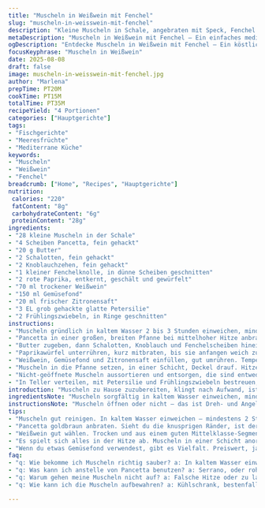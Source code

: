 ```yaml
---
title: "Muscheln in Weißwein mit Fenchel"
slug: "muscheln-in-weisswein-mit-fenchel"
description: "Kleine Muscheln in Schale, angebraten mit Speck, Fenchel und einer Tomaten-Weißwein-Sauce. Aromatisch, leicht säuerlich durch Zitronensaft, feine Kräuter geben Frische. Einfaches, schnelles Gericht, ideal für spontan Gutenabendessen. Fenchel gibt Struktur und Süße, ersetzt Knollensellerie. Tomaten lassen sich gut durch rote Paprika tauschen, falls keine reifen Tomaten da sind. Geschmacksschichten, nicht überkochen, Muscheln müssen sich öffnen, sonst wegwerfen. Speck ersetzt durch Pancetta oder Jamón Serrano möglich, gibt Variation im Aroma. Brühe gern mit Gemüsefond statt Huhn, macht es vegetarisch. Kleine Zeitanpassungen helfen besonders bei dickeren Scheiben Fenchel oder größeren Muscheln. Sorgfalt bei Reinigung der Muscheln extrem wichtig, sandig schmeckt keiner."
metaDescription: "Muscheln in Weißwein mit Fenchel – Ein einfaches mediterranes Gericht, perfekt für spontane Abendessen und voller frischer Aromen."
ogDescription: "Entdecke Muscheln in Weißwein mit Fenchel – Ein köstliches Rezept voller Geschmack, ideal für deinen nächsten Abend."
focusKeyphrase: "Muscheln in Weißwein"
date: 2025-08-08
draft: false
image: muscheln-in-weisswein-mit-fenchel.jpg
author: "Marlena"
prepTime: PT20M
cookTime: PT15M
totalTime: PT35M
recipeYield: "4 Portionen"
categories: ["Hauptgerichte"]
tags:
- "Fischgerichte"
- "Meeresfrüchte"
- "Mediterrane Küche"
keywords:
- "Muscheln"
- "Weißwein"
- "Fenchel"
breadcrumb: ["Home", "Recipes", "Hauptgerichte"]
nutrition: 
 calories: "220"
 fatContent: "8g"
 carbohydrateContent: "6g"
 proteinContent: "28g"
ingredients:
- "28 kleine Muscheln in der Schale"
- "4 Scheiben Pancetta, fein gehackt"
- "20 g Butter"
- "2 Schalotten, fein gehackt"
- "2 Knoblauchzehen, fein gehackt"
- "1 kleiner Fenchelknolle, in dünne Scheiben geschnitten"
- "2 rote Paprika, entkernt, geschält und gewürfelt"
- "70 ml trockener Weißwein"
- "150 ml Gemüsefond"
- "20 ml frischer Zitronensaft"
- "3 EL grob gehackte glatte Petersilie"
- "2 Frühlingszwiebeln, in Ringe geschnitten"
instructions:
- "Muscheln gründlich in kaltem Wasser 2 bis 3 Stunden einweichen, mindestens zweimal Wasser wechseln, damit Sand rausgeht – wichtig, sonst knirscht’s im Mund."
- "Pancetta in einer großen, breiten Pfanne bei mittelhoher Hitze anbraten, bis Fett läuft und er knusprige Ränder bekommt, aber nicht verbrennen lassen, sonst bitter."
- "Butter zugeben, dann Schalotten, Knoblauch und Fenchelscheiben hineingeben. Hitze etwas reduzieren, sanft rösten. Wenn Fenchel glasig wird und du das Anbraten riechst, aber noch Biss hat – perfekt. 4 Minuten etwa, aber lieber aufs Auge."
- "Paprikawürfel unterrühren, kurz mitbraten, bis sie anfangen weich zu werden – Farbe behalten, saftig bleiben."
- "Weißwein, Gemüsefond und Zitronensaft einfüllen, gut umrühren. Temperatur auf höher drehen, damit Flüssigkeit richtig anfängt zu kochen."
- "Muscheln in die Pfanne setzen, in einer Schicht, Deckel drauf. Hitze hoch halten, bis sich die Muscheln öffnen – 4 bis 7 Minuten, je nach Größe, nicht länger, sonst werden sie zäh."
- "Nicht-geöffnete Muscheln aussortieren und entsorgen, die sind entweder tot oder schlecht."
- "In Teller verteilen, mit Petersilie und Frühlingszwiebeln bestreuen, frisch aus der Pfanne servieren. Etwas Pfeffer darüber, Salz meist nicht nötig wegen Speck und Fond."
introduction: "Muscheln zu Hause zuzubereiten, klingt nach Aufwand, ist aber simpel, wenn man ein paar Grundregeln beachtet. Ich habe oft erlebt, dass undurchsichtige Arbeitsprozesse abschrecken – doch das Blanchieren oder Entfernen der Schale fällt hier weg, was Zeit spart. Fenchel bringt nicht nur frisches Aroma, sondern auch Textur, die Muscheln harmonisch begleitet. Ich habe beim Probieren fast immer mit der Flüssigkeitsmenge experimentiert – zuviel verkocht die Aromen, zu wenig gibt trockene Muscheln. Auch der Weißwein ist nicht nur zum Kochen da, sondern wichtig für die Säurebalance. Dabei passt Weißwein aus gutem Mittelklasse-Segment besser als günstige Varianten, da sonst der Geschmack flach wird. Statt Tomaten benutze ich oft rote Paprika, wenn sie im Haus sind. Klare Sache: Sauberkeit und das Öffnen der Muscheln sind absolute Checkpunkte. Der Geruch und die Öffnung sprechen eindeutige Sprache, kein Raum für Unsicherheit."
ingredientsNote: "Muscheln sorgfältig in kaltem Wasser einweichen, mindestens zwei Änderungen, um Sand rauszulocken. Fenchel sollte frisch sein – harte oder welke Scheiben geben bitteres Aroma. Paprika statt Tomaten wirkt fruchtig, ohne wässrig zu werden. Pancetta oder ähnliches bringt Aroma, ersatzweise geht auch Serrano oder roher Speck, wichtig ist die feine, eher kurz knusprige Konsistenz für Kontrast. Weißwein trocken und frisch, am besten nicht zu süß, sonst flacht das Gericht ab. Gemüsefond statt Hühnerbrühe für mehr Gemüsearoma und Vegetarieroption. Zitronensaft variieren je nach Geschmack, nicht zu viel, sonst zerfällt die Delikatesse. Petersilie und Frühlingszwiebeln sind rohe Frischekick, nicht mitkochen, sonst werden sie matschig."
instructionsNote: "Muscheln öffnen oder nicht – das ist Dreh- und Angelpunkt. Pfanne groß genug wählen, damit Muscheln wirklich in einer Schicht liegen, sonst kochen sie ungleichmäßig. Pancetta immer mittelhoch braten für Auslassung des Fettes, null verbrennen. Fenchel erst glasig, noch etwas Biss – intensive Garmethode vermeiden, sonst matschig. Paprika kurz vor Zugabe der Flüssigkeit, so bleibt die Textur frisch. Kochen mit Deckel zwingend, sonst geht Wärme und Feuchtigkeit verloren. Beobachte das Öffnen der Muscheln genau, Tempo ist Zeichen von Hitze und guter Hitzeverteilung. Muscheln schmecken dann zart, leicht salzig. Auf Specksalzigkeit achten, sonst kein zusätzliches Salz zufügen. Petersilie und Frühlingszwiebeln erst nach dem Servieren, für Frische und Farbe – kein Mitgaren. Pfeffer frisch mahlen für Aroma, fertig."
tips:
- "Muscheln gut reinigen. In kaltem Wasser einweichen – mindestens 2 Stunden. Wasser wechseln. Sonst Sand bleibt. Der Bittergeschmack bleibt. Mit frischen Fenchelscheiben arbeiten. Die Konsistenz bringt Biss. Wenn dieser knusprig ist, wird das Aroma intensiv. Rote Paprika passen sehr gut. Alternativ zu reifen Tomaten. Behalte sie in kleinen Würfeln – der Geschmack bleibt. Berücksichtige die Variationen bei Gewürzen. Experimentiere für deinen persönlichen Geschmack."
- "Pancetta goldbraun anbraten. Sieht du die knusprigen Ränder, ist der richtige Zeitpunkt. Hitze etwas reduzieren – so bleibt sie zart und lecker. Hinzufügen von Schalotten, Fenchel und Knoblauch. Mischung sanft rösten. Wenn du den Duft riechst, ist es perfekt. Paprika nur kurz mitbraten – sie dürfen ihre Farbe und Textur nicht verlieren. Achte darauf, dass das Gemüse knackig bleibt, nicht matschig. Der richtige Zeitpunkt ist entscheidend. Lass das Gemüse nicht verwelken."
- "Weißwein gut wählen. Trocken und aus einem guten Mittelklasse-Segment. Billiger Wein kann den Geschmack ruinieren – blasse Aromen kommen nicht zur Geltung. Zitronensaft hinzuzufügen für die Säurebalance. Dosierung ist wichtig. Kurz nach dem Servieren mit frischem Pfeffer abschmecken. Salz brauchst du selten. Pancetta und Gemüsefond bringen genug Würze. Petersilie und Frühlingszwiebeln erst nach dem Servieren hinzufügen für Frische. Das Auge isst mit, sie verleihen Farbe."
- "Es spielt sich alles in der Hitze ab. Muscheln in einer Schicht anordnen. Hitze hoch halten. Wenn sie sich öffnen, hast du alles richtig gemacht. Muscheln, die nicht aufgehen, direkt wegwerfen. Sie sind entweder tot oder schlecht. Die Konsistenz lässt du sein, während das Aroma entsteht. Halte auch ein Auge darauf, dass das Gericht nicht überkocht. Die Flüssigkeit sollte gerade richtig sein. Dickere Fenchelscheiben benötigen mehr Zeit. Sei flexibel."
- "Wenn du etwas Gemüsefond verwendest, gibt es Vielfalt. Preiswert, ja. Aber es ist wichtig für den Geschmack. Bewusstsein bringen beim Kochen – Timing ist alles. Wenn du das Gefühl hast, es wird zu trocken, etwas mehr Flüssigkeit ergänzen. Ein wenig austesten. Letztlich ein Balanceakt. Achte auf das Öffnen der Muscheln. Wenn sie beginnen, sich zu schließen, ist es Zeit zum Servieren."
faq:
- "q: Wie bekomme ich Muscheln richtig sauber? a: In kaltem Wasser einweichen. Mehrmals Wasser wechseln. Sand rauslocken. Zeit ist essenziell. Wichtig."
- "q: Was kann ich anstelle von Pancetta benutzen? a: Serrano, oder roher Speck geht auch. Die crispy Konsistenz ist wichtig. Der Geschmack bleibt ähnlich. Viel Spielraum."
- "q: Warum gehen meine Muscheln nicht auf? a: Falsche Hitze oder zu lange Garzeit. Bleib am Tempo. Sofort entsorgen, keine Gefahr eingehen. Sicherheit zuerst."
- "q: Wie kann ich die Muscheln aufbewahren? a: Kühlschrank, bestenfalls sofort verwenden. Aber auch in einem feuchten Tuch. Auf keinen Fall trocknen lassen. Achte auf die Frische."

---
```

